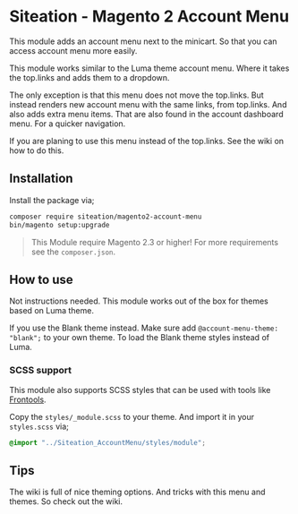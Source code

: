 # Siteation - Magento 2 Account Menu

This module adds an account menu next to the minicart.
So that you can access account menu more easily.

This module works similar to the Luma theme account menu.
Where it takes the top.links and adds them to a dropdown.

The only exception is that this menu does not move the top.links.
But instead renders new account menu with the same links, from top.links.
And also adds extra menu items.
That are also found in the account dashboard menu.
For a quicker navigation.

If you are planing to use this menu instead of the top.links.
See the wiki on how to do this.

## Installation

Install the package via;

```bash
composer require siteation/magento2-account-menu
bin/magento setup:upgrade
```

> This Module require Magento 2.3 or higher!
> For more requirements see the `composer.json`.

## How to use

Not instructions needed.
This module works out of the box for themes based on Luma theme.

If you use the Blank theme instead.
Make sure add `@account-menu-theme: "blank";` to your own theme.
To load the Blank theme styles instead of Luma.

### SCSS support

This module also supports SCSS styles that can be used with tools like [Frontools](https://github.com/SnowdogApps/magento2-frontools).

Copy the `styles/_module.scss` to your theme.
And import it in your `styles.scss` via;

```scss
@import "../Siteation_AccountMenu/styles/module";
```

## Tips

The wiki is full of nice theming options.
And tricks with this menu and themes.
So check out the wiki.
